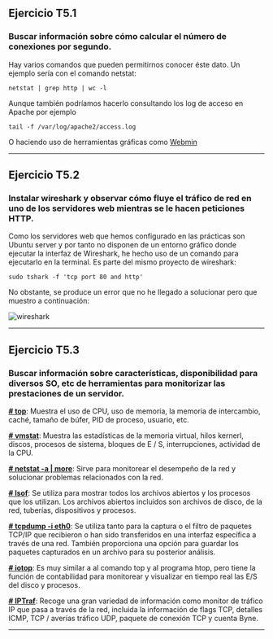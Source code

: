 <h2><b>Ejercicio T5.1</b></h2>
<h3><b>Buscar información sobre cómo calcular el número de conexiones por segundo. </b></h3>

Hay varios comandos que pueden permitirnos conocer éste dato. Un ejemplo sería con el comando netstat:

    netstat | grep http | wc -l

Aunque también podríamos hacerlo consultando los log de acceso en Apache por ejemplo

    tail -f /var/log/apache2/access.log

O haciendo uso de herramientas gráficas como [Webmin](http://www.webmin.com/)

--------------------------------------------------

<h2><b>Ejercicio T5.2</b></h2>
<h3><b>Instalar wireshark y observar cómo fluye el tráfico de red en uno de los servidores web mientras se le hacen peticiones HTTP.</b></h3>

Como los servidores web que hemos configurado en las prácticas son Ubuntu server y por tanto no disponen de un entorno gráfico donde ejecutar la interfaz de Wireshark, he hecho uso de un comando para ejecutarlo en la terminal. Es parte del mismo proyecto de wireshark:

    sudo tshark -f 'tcp port 80 and http'

No obstante, se produce un error que no he llegado a solucionar pero que muestro a continuación:

![wireshark]()

--------------------------------------------------

<h2><b>Ejercicio T5.3</b></h2>
<h3><b>Buscar información sobre características, disponibilidad para diversos SO, etc de herramientas para monitorizar las prestaciones de un servidor.</b></h3>

<b><u># top</u></b>: Muestra el uso de CPU, uso de memoria, la memoria de intercambio, caché, tamaño de búfer, PID de proceso, usuario, etc. 

<b><u># vmstat</u></b>: Muestra las estadísticas de la memoria virtual, hilos kernerl, discos, procesos de sistema, bloques de E / S, interrupciones, actividad de la CPU.

<b><u># netstat -a | more</u></b>: Sirve para monitorear el desempeño de la red y solucionar problemas relacionados con la red. 

<b><u># lsof</u></b>: Se utiliza para mostrar todos los archivos abiertos y los procesos que los utilizan. Los archivos abiertos incluidos son archivos de disco, de la red, tuberías, dispositivos y procesos.

<b><u># tcpdump -i eth0</u></b>: Se utiliza tanto para la captura o el filtro de paquetes TCP/IP que recibieron o han sido transferidos en una interfaz específica a través de una red. También proporciona una opción para guardar los paquetes capturados en un archivo para su posterior análisis. 

<b><u># iotop</u></b>: Es muy similar a al comando top y al programa htop, pero tiene la función de contabilidad para monitorear y visualizar en tiempo real las E/S del disco y procesos.

<b><u># IPTraf</u></b>: Recoge una gran variedad de información como monitor de tráfico IP que pasa a través de la red, incluida la información de flags TCP, detalles ICMP, TCP / averías tráfico UDP, paquete de conexión TCP y cuenta Byne.

--------------------------------------------------
